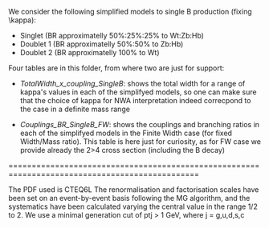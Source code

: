 We consider the following simplified models to single B production (fixing \kappa):

- Singlet (BR approximatelly 50%:25%:25% to Wt:Zb:Hb)
- Doublet 1 (BR approximatelly 50%:50% to Zb:Hb)
- Doublet 2 (BR approximatelly 100% to Wt)

Four tables are in this folder, from where two are just for support:

- *TotalWidth_x_coupling_SingleB*: shows the total width for a range of kappa's values in each of the simplifyed models, so one can make sure that the choice of kappa for NWA interpretation indeed correcpond to the case in a definite mass range

- *Couplings_BR_SingleB_FW*: shows the couplings and branching ratios in each of the simplifyed models in the Finite Width case (for fixed Width/Mass ratio). This table is here just for curiosity, as for FW case we provide already the 2>4 cross section (including the B decay)


===============================================================================================

The PDF used is CTEQ6L
The renormalisation and factorisation scales have been set on an event-by-event basis following the MG algorithm, 
and the systematics have been calculated varying the central value in the range 1/2 to 2.
We use a minimal generation cut of ptj > 1 GeV, where j = g,u,d,s,c
 



